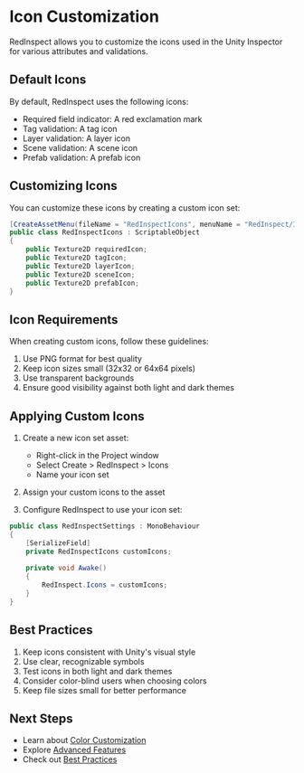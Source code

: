 # Icon Customization

RedInspect allows you to customize the icons used in the Unity Inspector for various attributes and validations.

## Default Icons

By default, RedInspect uses the following icons:
- Required field indicator: A red exclamation mark
- Tag validation: A tag icon
- Layer validation: A layer icon
- Scene validation: A scene icon
- Prefab validation: A prefab icon

## Customizing Icons

You can customize these icons by creating a custom icon set:

```csharp
[CreateAssetMenu(fileName = "RedInspectIcons", menuName = "RedInspect/Icons")]
public class RedInspectIcons : ScriptableObject
{
    public Texture2D requiredIcon;
    public Texture2D tagIcon;
    public Texture2D layerIcon;
    public Texture2D sceneIcon;
    public Texture2D prefabIcon;
}
```

## Icon Requirements

When creating custom icons, follow these guidelines:
1. Use PNG format for best quality
2. Keep icon sizes small (32x32 or 64x64 pixels)
3. Use transparent backgrounds
4. Ensure good visibility against both light and dark themes

## Applying Custom Icons

1. Create a new icon set asset:
   - Right-click in the Project window
   - Select Create > RedInspect > Icons
   - Name your icon set

2. Assign your custom icons to the asset

3. Configure RedInspect to use your icon set:
```csharp
public class RedInspectSettings : MonoBehaviour
{
    [SerializeField]
    private RedInspectIcons customIcons;
    
    private void Awake()
    {
        RedInspect.Icons = customIcons;
    }
}
```

## Best Practices

1. Keep icons consistent with Unity's visual style
2. Use clear, recognizable symbols
3. Test icons in both light and dark themes
4. Consider color-blind users when choosing colors
5. Keep file sizes small for better performance

## Next Steps
- Learn about [Color Customization](Colors.md)
- Explore [Advanced Features](Advanced/CustomValidators.md)
- Check out [Best Practices](Advanced/BestPractices.md) 